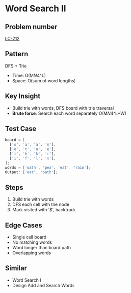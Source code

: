 # Word Search II

## Problem number

[LC-212](https://leetcode.com/problems/word-search-ii)

## Pattern

DFS + Trie

- Time: O(M*N*4^L)
- Space: O(sum of word lengths)

## Key Insight

- Build trie with words, DFS board with trie traversal
- **Brute force**: Search each word separately O(M*N*4^L\*W)

## Test Case

```typescript
board = [
  ['o', 'a', 'a', 'n'],
  ['e', 't', 'a', 'e'],
  ['i', 'h', 'k', 'r'],
  ['i', 'f', 'l', 'v'],
];
words = ['oath', 'pea', 'eat', 'rain'];
Output: ['eat', 'oath'];
```

## Steps

1. Build trie with words
2. DFS each cell with trie node
3. Mark visited with '$', backtrack

## Edge Cases

- Single cell board
- No matching words
- Word longer than board path
- Overlapping words

## Similar

- Word Search I
- Design Add and Search Words

